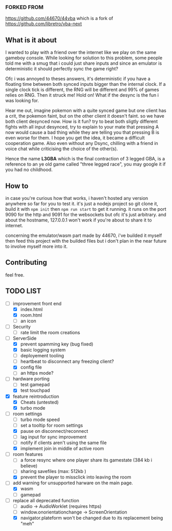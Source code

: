 ### FORKED FROM
https://github.com/44670/44vba
which is a fork of https://github.com/libretro/vba-next
## What is it about
I wanted to play with a friend over the internet like we play on the same gameboy console.
While looking for solution to this problem, some people told me with a smug that i could just share inputs 
and since an emulator is deterministic it should perfectly sync the game right?

Ofc i was annoyed to theses answers, it's deterministic if you have a floating time between both synced inputs bigger than the internal clock. If a single clock tick is different, the RNG will be different and 99% of games relies on RNG.
Then it struck me! Hold on! What if the desync is the fun i was looking for.

Hear me out, imagine pokemon with a quite synced game but one client has a crit, the pokemon faint, but on the other client it doesn't faint.
so we have both client desynced now. How is it fun? try to beat both sligtly different fights with all input desynced, try to explain to your mate
that pressing A now would cause a bad thing while they are telling you that pressing B is even worse for them.
I hope you get the idea, it became a difficult cooperation game. Also even without any Dsync, chilling with a friend in voice chat while criticising the choice of the other(s).

Hence the name **L3GBA** which is the final contraction of 3 legged GBA, is a reference to an ye old game called "three legged race", you may google it if you had no childhood.

## How to
in case you're curious how that works, i haven't hosted any version anywhere so far for you to test it.
it's just a nodejs project so git clone it, build it with ```npm init``` then ```npm run start``` to get it running.
it runs on the port 9090 for the http and 9091 for the websockets but ofc it's just arbitrary. and about the hostname, 127.0.0.1 won't work if you're about to share it to internet.

concerning the emulator/wasm part made by 44670, i've builded it myself then feed this project with the builded files but i don't plan in the near future to involve myself more into it.

## Contributing
feel free.

## TODO LIST
- [ ] improvement front end
    - [x] index.html
    - [x] room.html
    - [ ] an icon
- [ ] Security
    - [ ] rate limit the room creations
- [ ] ServerSide
    - [x] prevent spamming key (bug fixed)
    - [x] basic logging system
    - [ ] deployement tooling
    - [ ] heartbeat to disconnect any freezing client?
    - [x] config file
    - [ ] an https mode?
- [ ] hardware porting
    - [ ] test gamepad
    - [x] test touchpad
- [x] feature reintroduction
    - [x] Cheats (untested)
    - [x] turbo mode
- [ ] room settings
    - [ ] turbo mode speed
    - [ ] set a tooltip for room settings
    - [x] pause on disconnect/reconnect
    - [ ] lag input for sync improvement
    - [ ] notify if clients aren't using the same file
    - [x] implement join in middle of active room
- [ ] room features
    - [ ] a force resync where one player share its gamestate (384 kb i believe)
    - [ ] sharing savefiles (max: 512kb )
    - [x] prevent the player to missclick into leaving the room
- [ ] add warning for unsupported harware on the main page.
    - [x] wasm
    - [ ] gamepad
- [ ] replace all deprecated function
    - [ ] audio -> AudioWorklet (requires https)
    - [ ] window.onorientationchange -> ScreenOrientation
    - [x] navigator.plateform won't be changed due to its replacement being "meh"
